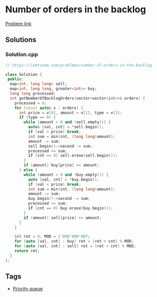 # Number of orders in the backlog

[Problem link](https://leetcode.com/problems/number-of-orders-in-the-backlog)

## Solutions


### Solution.cpp
```cpp
// https://leetcode.com/problems/number-of-orders-in-the-backlog

class Solution {
 public:
  map<int, long long> sell;
  map<int, long long, greater<int>> buy;
  long long processed;
  int getNumberOfBacklogOrders(vector<vector<int>>& orders) {
    processed = 0;
    for (const auto& v : orders) {
      int price = v[0], amount = v[1], type = v[2];
      if (type == 0) {
        while (amount > 0 and !sell.empty()) {
          auto& [val, cnt] = *sell.begin();
          if (val > price) break;
          int sum = min(cnt, (long long)amount);
          amount -= sum;
          sell.begin()->second -= sum;
          processed += sum;
          if (cnt == 0) sell.erase(sell.begin());
        }
        if (amount) buy[price] += amount;
      } else {
        while (amount > 0 and !buy.empty()) {
          auto [val, cnt] = *buy.begin();
          if (val < price) break;
          int sum = min(cnt, (long long)amount);
          amount -= sum;
          buy.begin()->second -= sum;
          processed += sum;
          if (cnt == 0) buy.erase(buy.begin());
        }
        if (amount) sell[price] += amount;
      }
    }

    int ret = 0, MOD = 1'000'000'007;
    for (auto [val, cnt] : buy) ret = (ret + cnt) % MOD;
    for (auto [val, cnt] : sell) ret = (ret + cnt) % MOD;
    return ret;
  }
};
```
## Tags

* [Priority queue](/Collections/priority-queue.md#priority-queue)
